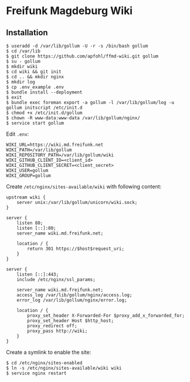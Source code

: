 # Freifunk Magdeburg Wiki

## Installation

    $ useradd -d /var/lib/gollum -U -r -s /bin/bash gollum
    $ cd /var/lib
    $ git clone https://github.com/apfohl/ffmd-wiki.git gollum
    $ su - gollum
    $ mkdir wiki
    $ cd wiki && git init
    $ cd .. && mkdir nginx
    $ mkdir log
    $ cp .env_example .env
    $ bundle install --deployment
    $ exit
    $ bundle exec foreman export -a gollum -l /var/lib/gollum/log -u gollum initscript /etc/init.d
    $ chmod +x /etc/init.d/gollum
    $ chown -R www-data:www-data /var/lib/gollum/nginx/
    $ service start gollum

Edit ```.env```:

    WIKI_URL=https://wiki.md.freifunk.net
    WIKI_PATH=/var/lib/gollum
    WIKI_REPOSITORY_PATH=/var/lib/gollum/wiki
    WIKI_GITHUB_CLIENT_ID=<client_id>
    WIKI_GITHUB_CLIENT_SECRET=<client_secret>
    WIKI_USER=gollum
    WIKI_GROUP=gollum

Create ```/etc/nginx/sites-available/wiki``` with following content:

    upstream wiki {
        server unix:/var/lib/gollum/unicorn/wiki.sock;
    }

    server {
        listen 80;
        listen [::]:80;
        server_name wiki.md.freifunk.net;

        location / {
            return 301 https://$host$request_uri;
        }
    }

    server {
        listen [::]:443;
        include /etc/nginx/ssl_params;

        server_name wiki.md.freifunk.net;
        access_log /var/lib/gollum/nginx/access.log;
        error_log /var/lib/gollum/nginx/error.log;

        location / {
            proxy_set_header X-Forwarded-For $proxy_add_x_forwarded_for;
            proxy_set_header Host $http_host;
            proxy_redirect off;
            proxy_pass http://wiki;
        }
    }

Create a symlink to enable the site:

    $ cd /etc/nginx/sites-enabled
    $ ln -s /etc/nginx/sites-available/wiki wiki
    $ service nginx restart
